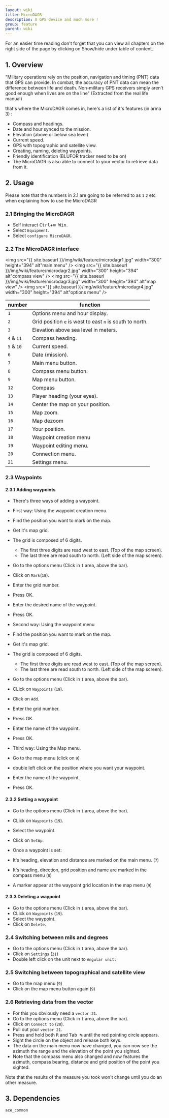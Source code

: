 ```yaml
---
layout: wiki
title: MicroDAGR
description: A GPS device and much more !
group: feature
parent: wiki
---
```


For an easier time reading don't forget that you can view all chapters on the right side of the page by clicking on Show/hide under table of content.

## 1. Overview

"Military operations rely on the position, 
navigation and timing (PNT) data that GPS 
can provide. In combat, the accuracy of 
PNT data can mean the difference between 
life and death. Non-military GPS receivers 
simply aren’t good enough when lives are 
on the line" (Extracted from the real life manual)

that's where the MicroDAGR comes in, here's a list of it's features (in arma 3) :

- Compass and headings.
- Date and hour synced to the mission. 
- Elevation (above or below sea level)
- Current speed.
- GPS with topographic and satellite view.
- Creating, naming, deleting waypoints.
- Friendly identification (BLUFOR tracker need to be on)
- The MicroDAGR is also able to connect to your vector to retrieve data from it.

## 2. Usage

Please note that the numbers in 2.1 are going to be referred to as `1` `2` etc when explaining how to use the MicroDAGR

### 2.1 Bringing the MicroDAGR

- Self interact <kbd>Ctrl</kbd>+<kbd>⊞&nbsp;Win</kbd>.
- Select `Equipment`.
- Select `configure MicroDAGR`.

### 2.2 The MicroDAGR interface

<img src="{{ site.baseurl }}/img/wiki/feature/microdagr1.jpg" width="300" height="394" alt"main menu" /> <img src="{{ site.baseurl }}/img/wiki/feature/microdagr2.jpg" width="300" height="394" alt"compass view" /> <img src="{{ site.baseurl }}/img/wiki/feature/microdagr3.jpg" width="300" height="394" alt"map view" /> <img src="{{ site.baseurl }}/img/wiki/feature/microdagr4.jpg" width="300" height="394" alt"options menu" />

number |                                              function |
------ | ----------------------------------------------------- |
`1`      | Options menu and hour display.
`2`      | Grid position `e` is west to east `n` is south to north.
`3`     | Elevation above sea level in meters.
`4` & `11` | Compass heading.
`5` & `10` | Current speed.
`6`      | Date (mission).
`7`      | Main menu button.
`8`      | Compass menu button.
`9`      | Map menu button.
`12`     | Compass
`13`     | Player heading (your eyes).
`14`     | Center the map on your position.
`15`     | Map zoom.
`16`     | Map dezoom
`17`     | Your position.
`18`     | Waypoint creation menu
`19`     | Waypoint editing menu.
`20`     | Connection menu.
`21`    | Settings menu.

### 2.3 Waypoints
#### 2.3.1 Adding waypoints
- There's three ways of adding a waypoint.

- First way: Using the waypoint creation menu.
 - Find the position you want to mark on the map.
 - Get it's map grid.
 - The grid is composed of 6 digits.
   - The first three digits are read west to east. (Top of the map screen).
    - The last three are read south to north. (Left side of the map screen).
 - Go to the options menu (Click in `1` area, above the bar).
 - Click on `Mark`(`18`).
 - Enter the grid number.
 - Press OK.
 - Enter the desired name of the waypoint.
 - Press OK.

- Second way: Using the waypoint menu
 - Find the position you want to mark on the map.
 - Get it's map grid.
 - The grid is composed of 6 digits.
   - The first three digits are read west to east. (Top of the map screen).
    - The last three are read south to north. (Left side of the map screen).
 - Go to the options menu (Click in `1` area, above the bar).
 - CLick on `Waypoints` (`19`).
 - Click on `Add`.
 - Enter the grid number.
 - Press OK.
 - Enter the name of the waypoint.
 - Press OK.

- Third way: Using the Map menu.
 - Go to the map menu (click on `9`)
 - double left click on the position where you want your waypoint.
 - Enter the name of the waypoint.
 - Press OK.

#### 2.3.2 Setting a waypoint
- Go to the options menu (Click in `1` area, above the bar).
- CLick on `Waypoints` (`19`).
- Select the waypoint.
- Click on `SetWp`.


- Once a waypoint is set:
 - It's heading, elevation and distance are marked on the main menu. (`7`)
 - It's heading, direction, grid position and name are marked in the compass menu (`8`)
 - A marker appear at the waypoint grid location in the map menu (`9`)

#### 2.3.3 Deleting a waypoint
- Go to the options menu (Click in `1` area, above the bar).
- CLick on `Waypoints` (`19`).
- Select the waypoint.
- Click on `Delete`.

### 2.4 Switching between mils and degrees
- Go to the options menu (Click in `1` area, above the bar).
- Click on `Settings` (`21`)
- Double left click on the unit next to `Angular unit:`

### 2.5 Switching between topographical and satellite view

- Go to the map menu (`9`)
- Click on the map menu button again (`9`)

### 2.6 Retrieving data from the vector
- For this you obviously need a `vector 21`.
- Go to the options menu (Click in `1` area, above the bar).
- Click on `Connect to` (`20`).
- Pull out your `vector 21`.
 - Press and hold both <kbd>R</kbd> and <kbd>Tab&nbsp;↹</kbd> until the red pointing circle appears. 
 - Sight the circle on the object and release both keys.
- The data on the main menu now have changed, you can now see the azimuth the range and the elevation of the point you sighted.
- Note that the compass menu also changed and now features the azimuth, compass bearing, distance and grid position of the point you sighted.

Note that the results of the measure you took won't change until you do an other measure.


## 3. Dependencies

`ace_common`
